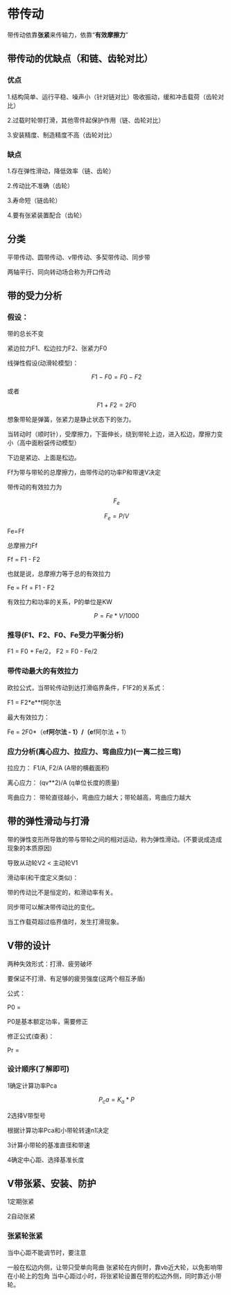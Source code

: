 # 带传动
带传动依靠**张紧**来传输力，依靠“**有效摩擦力**”
## 带传动的优缺点（和链、齿轮对比）
### 优点

1.结构简单、运行平稳、噪声小（针对链对比）吸收振动，缓和冲击载荷（齿轮对比）

2.过载时轮带打滑，其他零件起保护作用（链、齿轮对比）

3.安装精度、制造精度不高（齿轮对比）

### 缺点
1.存在弹性滑动，降低效率（链、齿轮）

2.传动比不准确（齿轮）

3.寿命短（链齿轮）

4.要有张紧装置配合（齿轮）

## 分类
平带传动、圆带传动、v带传动、多契带传动、同步带

两轴平行、同向转动场合称为开口传动

## 带的受力分析
### 假设：
带的总长不变

紧边拉力F1、松边拉力F2、张紧力F0

线弹性假设(动滑轮模型)：

$$ F1 - F0 = F0 - F2 $$

或者 

$$ F1+F2 = 2F0 $$

想象带轮是弹簧，张紧力是静止状态下的张力。

当转动时（顺时针），受摩擦力，下面伸长，绕到带轮上边，进入松边，摩擦力变小（高中面粉袋传动模型）

下边是紧边、上面是松边。

Ff为带与带轮的总摩擦力，由带传动的功率P和带速V决定

带传动的有效拉力为

$$ F_e $$

$$ F_e = P/V $$

Fe=Ff

总摩擦力Ff

Ff = F1 - F2

也就是说，总摩擦力等于总的有效拉力

Fe = Ff = F1 - F2

有效拉力和功率的关系，P的单位是KW

$$ P = Fe*V/1000 $$


### 推导(F1、F2、F0、Fe受力平衡分析)

F1 = F0 + Fe/2， F2 = F0 - Fe/2

### 带传动最大的有效拉力
欧拉公式，当带轮传动到达打滑临界条件，F1F2的关系式：

F1 = F2*e**f阿尔法

最大有效拉力：

Fe = 2F0*（e**f阿尔法 - 1）/（e**f阿尔法 + 1）


### 应力分析(离心应力、拉应力、弯曲应力)(一离二拉三弯)

拉应力： F1/A, F2/A (A带的横截面积)

离心应力： (qv**2)/A (q单位长度的质量)

弯曲应力： 带轮直径越小，弯曲应力越大；带轮越高，弯曲应力越大

## 带的弹性滑动与打滑

带的弹性变形所导致的带与带轮之间的相对运动，称为弹性滑动。(不要说成造成现象的本质原因)

导致从动轮V2 < 主动轮V1

滑动率(和干度定义类似)：


带的传动比不是恒定的，和滑动率有关。

同步带可以解决带传动比的变化。

当工作载荷超过临界值时，发生打滑现象。

## V带的设计

两种失效形式：打滑、疲劳破坏

要保证不打滑、有足够的疲劳强度(这两个相互矛盾)

公式：

P0 = 

P0是基本额定功率，需要修正

修正公式(查表)：

Pr = 


### 设计顺序(了解即可)

1确定计算功率Pca

$$ P_ca = K_a*P $$

2选择V带型号

根据计算功率Pca和小带轮转速n1决定

3计算小带轮的基准直径和带速

4确定中心距、选择基准长度

## V带张紧、安装、防护

1定期张紧

2自动张紧

### 张紧轮张紧

当中心距不能调节时，要注意

一般在松边内侧，让带只受单向弯曲
张紧轮在内侧时，靠vb近大轮，以免影响带在小轮上的包角
当中心距过小时，将张紧轮设置在带的松边外侧，同时靠近小带轮。
